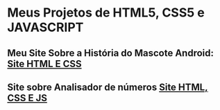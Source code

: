 <h1>Meus Projetos de HTML5, CSS5 e JAVASCRIPT</h1>

<h2>Meu Site Sobre a História do Mascote Android: <a href="https://alexoliveira11.github.io/html5-css3/desafios/paginas-web/pagina-web/Android.html">Site HTML E CSS</a></h2>

<h2>Site sobre Analisador de números <a href="https://alexoliveira11.github.io/html5-css3/desafios/paginas-web/site-js/ex001.html">Site HTML, CSS E JS </a></h2>
